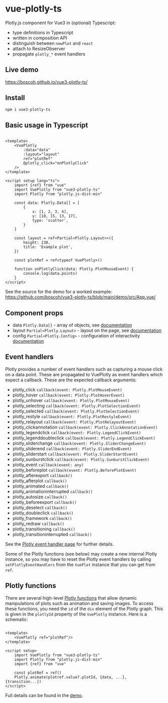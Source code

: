 # vue-plotly-ts

Plotly.js component for Vue3 in (optional) Typescript:

- type definitions in Typescript
- written in composition API
- distinguish between `newPlot` and `react`
- attach to ResizeObserver
- propagate `plotly_*` event handlers

## Live demo

<https://boscoh.github.io/vue3-plotly-ts/>

## Install

```bash
npm i vue3-plotly-ts
```

## Basic usage in Typescript

```Vue

<template>
    <VuePlotly
        :data="data"
        :layout="layout"
        ref="plotRef"
        @plotly_click="onPlotlyClick"
    />
</template>

<script setup lang="ts">
    import {ref} from "vue"
    import VuePlotly from "vue3-plotly-ts"
    import Plotly from "plotly.js-dist-min"

    const data: Plotly.Data[] = [
        {
            x: [1, 2, 3, 4],
            y: [10, 15, 13, 17],
            type: 'scatter',
        }
    ]

    const layout = ref<Partial<Plotly.Layout>>({
        height: 230,
        title: 'Example plot',
    })

    const plotRef = ref<typeof VuePlotly>()

    function onPlotlyClick(data: Plotly.PlotMouseEvent) {
        console.log(data.points)
    }
</script>
```

See the source for the demo for a worked example:
<https://github.com/boscoh/vue3-plotly-ts/blob/main/demo/src/App.vue/>

## Component props

* data `Plotly.Data[]` - array of objects, see [documentation](https://plotly.com/javascript/reference)
* layout `Partial<Plotly.Layout>` - layout on the page,
  see [documentation](https://plotly.com/javascript/reference/layout)
* config `Partial<Plotly.Config>` - configuration of
  interactivity [documentation](https://plotly.com/javascript/configuration-options)

## Event handlers

Plotly provides a number of event handlers such as capturing a mouse
click on a data point. These are propagated to VuePlotly as
event handlers which expect a callback. These are the expected
callback arguments:

* plotly_click `callback(event: Plotly.PlotMouseEvent)`
* plotly_hover `callback(event: Plotly.PlotHoverEvent)`
* plotly_unhover `callback(event: Plotly.PlotMouseEvent)`
* plotly_selecting `callback(event: Plotly.PlotSelectionEvent)`
* plotly_selected `callback(event: Plotly.PlotSelectionEvent)`
* plotly_restyle `callback(event: Plotly.PlotRestyleEvent)`
* plotly_relayout `callback(event: Plotly.PlotRelayoutEvent)`
* plotly_clickannotation `callback(event: Plotly.ClickAnnotationEvent)`
* plotly_legendclick `callback(event: Plotly.LegendClickEvent)`
* plotly_legenddoubleclick `callback(event: Plotly.LegendClickEvent)`
* plotly_sliderchange `callback(event: Plotly.SliderChangeEvent)`
* plotly_sliderend `callback(event: Plotly.SliderEndEvent)`
* plotly_sliderstart `callback(event: Plotly.SliderStartEvent)`
* plotly_sunburstclick `callback(event: Plotly.SunburstClickEvent)`
* plotly_event `callback(event: any)`
* plotly_beforeplot `callback(event: Plotly.BeforePlotEvent)`
* plotly_afterexport `callback()`
* plotly_afterplot `callback()`
* plotly_animated `callback()`
* plotly_animationinterrupted `callback()`
* plotly_autosize `callback()`
* plotly_beforeexport `callback()`
* plotly_deselect `callback()`
* plotly_doubleclick `callback()`
* plotly_framework `callback()`
* plotly_redraw `callback()`
* plotly_transitioning `callback()`
* plotly_transitioninterrupted `callback()`

See the [Plotly event handler page](https://plotly.com/javascript/plotlyjs-events/) for further details.

Some of the Plotly functions (see below) may create a new
internal Plotly instance, so you
may have to reset the Plotly event handlers by calling
`setPlotlyEventHandlers` from the `VuePlot` instance that you
can get from `ref`.

## Plotly functions

There are several high-level [Plotly functions](https://plotly.com/javascript/plotlyjs-function-reference/) that allow
dynamic
manipulations of plots such as animation
and saving images. To access these functions, you need
the `id` of the `div` element of the Plotly graph. This
is given in the `plotlyId` property of the `VuePlotly` instance. Here is a schematic:

```Vue

<template>
    <VuePlotly ref="plotRef"/>
</template>

<script setup>
    import VuePlotly from "vue3-plotly-ts"
    import Plotly from "plotly.js-dist-min"
    import {ref} from "vue"

    const plotRef = ref()
    Plotly.animate(plotref.value?.plotId, {data, ...}, {transition...})
</script>
```

Full details can be found in the [demo](https://github.com/boscoh/vue3-plotly-ts/blob/main/demo/src/App.vue).